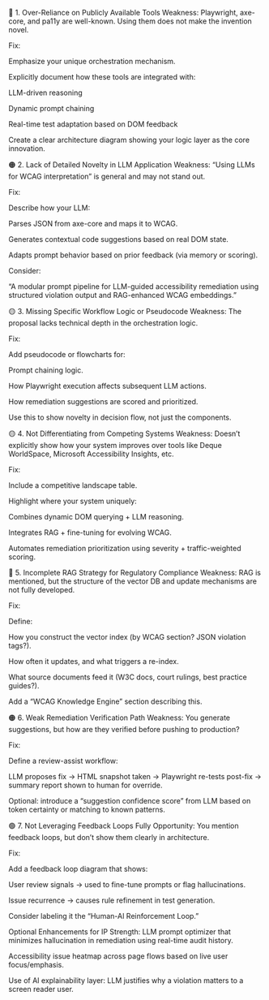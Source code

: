 🔴 1. Over-Reliance on Publicly Available Tools
Weakness: Playwright, axe-core, and pa11y are well-known. Using them does not make the invention novel.

Fix:

Emphasize your unique orchestration mechanism.

Explicitly document how these tools are integrated with:

LLM-driven reasoning

Dynamic prompt chaining

Real-time test adaptation based on DOM feedback

Create a clear architecture diagram showing your logic layer as the core innovation.

🟠 2. Lack of Detailed Novelty in LLM Application
Weakness: “Using LLMs for WCAG interpretation” is general and may not stand out.

Fix:

Describe how your LLM:

Parses JSON from axe-core and maps it to WCAG.

Generates contextual code suggestions based on real DOM state.

Adapts prompt behavior based on prior feedback (via memory or scoring).

Consider:

“A modular prompt pipeline for LLM-guided accessibility remediation using structured violation output and RAG-enhanced WCAG embeddings.”

🟡 3. Missing Specific Workflow Logic or Pseudocode
Weakness: The proposal lacks technical depth in the orchestration logic.

Fix:

Add pseudocode or flowcharts for:

Prompt chaining logic.

How Playwright execution affects subsequent LLM actions.

How remediation suggestions are scored and prioritized.

Use this to show novelty in decision flow, not just the components.

🟡 4. Not Differentiating from Competing Systems
Weakness: Doesn’t explicitly show how your system improves over tools like Deque WorldSpace, Microsoft Accessibility Insights, etc.

Fix:

Include a competitive landscape table.

Highlight where your system uniquely:

Combines dynamic DOM querying + LLM reasoning.

Integrates RAG + fine-tuning for evolving WCAG.

Automates remediation prioritization using severity + traffic-weighted scoring.

🔴 5. Incomplete RAG Strategy for Regulatory Compliance
Weakness: RAG is mentioned, but the structure of the vector DB and update mechanisms are not fully developed.

Fix:

Define:

How you construct the vector index (by WCAG section? JSON violation tags?).

How often it updates, and what triggers a re-index.

What source documents feed it (W3C docs, court rulings, best practice guides?).

Add a “WCAG Knowledge Engine” section describing this.

🟠 6. Weak Remediation Verification Path
Weakness: You generate suggestions, but how are they verified before pushing to production?

Fix:

Define a review-assist workflow:

LLM proposes fix → HTML snapshot taken → Playwright re-tests post-fix → summary report shown to human for override.

Optional: introduce a “suggestion confidence score” from LLM based on token certainty or matching to known patterns.

🟢 7. Not Leveraging Feedback Loops Fully
Opportunity: You mention feedback loops, but don’t show them clearly in architecture.

Fix:

Add a feedback loop diagram that shows:

User review signals → used to fine-tune prompts or flag hallucinations.

Issue recurrence → causes rule refinement in test generation.

Consider labeling it the “Human-AI Reinforcement Loop.”

Optional Enhancements for IP Strength:
LLM prompt optimizer that minimizes hallucination in remediation using real-time audit history.

Accessibility issue heatmap across page flows based on live user focus/emphasis.

Use of AI explainability layer: LLM justifies why a violation matters to a screen reader user.
